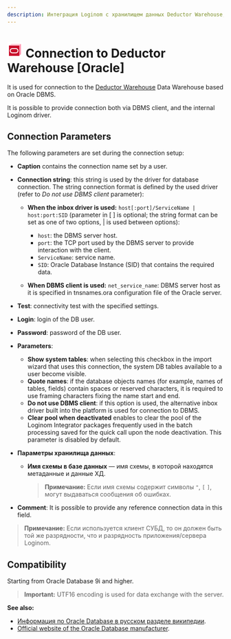 ```yaml
---
description: Интеграция Loginom с хранилищем данных Deductor Warehouse, основанным на СУБД Oracle. Параметры подключения. Совместимость.
---
```

# ![wh-oracle](./../../../images/icons/common/data-sources/wh-oracle_default.svg) Connection to Deductor Warehouse [Oracle]

It is used for connection to the [Deductor Warehouse](./../../../data-format/data-warehouse.md) Data Warehouse based on Oracle DBMS.

It is possible to provide connection both via DBMS client, and the internal Loginom driver.

## Connection Parameters

The following parameters are set during the connection setup:

* **Caption** contains the connection name set by a user.
* **Connection string**: this string is used by the driver for database connection. The string connection format is defined by the used driver (refer to *Do not use DBMS client* parameter):
   * **When the inbox driver is used:** `host[:port]/ServiceName | host:port:SID` (parameter in [ ] is optional; the string format can be set as one of two options, | is used between options):
      * `host`: the DBMS server host.
      * `port`: the TCP port used by the DBMS server to provide interaction with the client.
      * `ServiceName`: service name.
      * `SID`: Oracle Database Instance (SID) that contains the required data.

   * **When DBMS client is used:** `net_service_name`: DBMS server host as it is specified in tnsnames.ora configuration file of the Oracle server.

* **Test**: connectivity test with the specified settings.
* **Login**: login of the DB user.
* **Password**: password of the DB user.

* **Parameters**:

   * **Show system tables**: when selecting this checkbox in the import wizard that uses this connection, the system DB tables available to a user become visible.
   * **Quote names**: if the database objects names (for example, names of tables, fields) contain spaces or reserved characters, it is required to use framing characters fixing the name start and end.
   * **Do not use DBMS client**: if this option is used, the alternative inbox driver built into the platform is used for connection to DBMS.
   * **Clear pool when deactivated** enables to clear the pool of the Loginom Integrator packages frequently used in the batch processing saved for the quick call upon the node deactivation. This parameter is disabled by default.

* **Параметры хранилища данных**:

   * **Имя схемы в базе данных** — имя схемы, в которой находятся метаданные и данные ХД.

      > **Примечание:** Если имя схемы содержит символы `"`, `[` `]`, могут выдаваться сообщения об ошибках.

* **Comment**: It is possible to provide any reference connection data in this field.

> **Примечание:** Если используется клиент СУБД, то он должен быть той же разрядности, что и разрядность приложения/сервера Loginom.

## Compatibility

Starting from Oracle Database 9i and higher.

> **Important:** UTF16 encoding is used for data exchange with the server.

**See also:**

* [Информация по Oracle Database в русском разделе википедии](https://ru.wikipedia.org/wiki/Oracle_Database).
* [Official website of the Oracle Database manufacturer](https://www.oracle.com/database).
